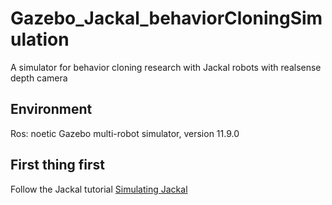# Gazebo_Jackal_behaviorCloningSimulation
A simulator for behavior cloning research with Jackal robots with realsense depth camera
## Environment
Ros: noetic
Gazebo multi-robot simulator, version 11.9.0
## First thing first
Follow the Jackal tutorial [Simulating Jackal](https://www.clearpathrobotics.com/assets/guides/melodic/jackal/simulation.html)
